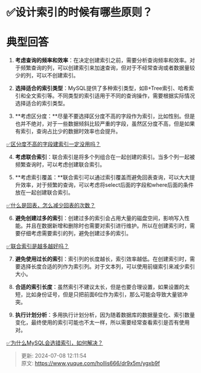 # ✅设计索引的时候有哪些原则？

# 典型回答


1. **考虑查询的频率和效率**：在决定创建索引之前，需要分析查询频率和效率。对于频繁查询的列，可以创建索引来加速查询，但对于不经常查询或者数据量较少的列，可以不创建索引。



2. **选择适合的索引类型**：MySQL提供了多种索引类型，如B+Tree索引、哈希索引和全文索引等。不同类型的索引适用于不同的查询操作，需要根据实际情况选择适合的索引类型。



3. **考虑区分度：**尽量不要选择区分度不高的字段作为索引，比如性别。但是也并不绝对，对于一些数据倾斜比较严重的字段，虽然区分度不高，但是如果有索引，查询占比少的数据时效率也会提升。



[✅区分度不高的字段建索引一定没用吗？](https://www.yuque.com/hollis666/dr9x5m/nr83t255g22gu3v7)



4. **考虑联合索引**：联合索引是将多个列组合在一起创建的索引。当多个列一起被频繁查询时，可以考虑创建联合索引。



5. **考虑索引覆盖：**联合索引可以通过索引覆盖而避免回表查询，可以大大提升效率，对于频繁的查询，可以考虑将select后面的字段和where后面的条件放在一起创建联合索引。



[✅什么是回表，怎么减少回表的次数？](https://www.yuque.com/hollis666/dr9x5m/vr22wd)



6. **避免创建过多的索引**：创建过多的索引会占用大量的磁盘空间，影响写入性能。并且在数据新增和删除时也需要对索引进行维护。所以在创建索引时，需要仔细考虑需要索引的列，避免创建过多的索引。



[✅联合索引是越多越好吗？](https://www.yuque.com/hollis666/dr9x5m/gkpnqgz1bqg71n5v)



7. **避免使用过长的索引**：索引列的长度越长，索引效率越低。在创建索引时，需要选择长度合适的列作为索引列。对于文本列，可以使用前缀索引来减少索引大小。



8. **合适的索引长度**：虽然索引不建议太长，但是也要合理设置，如果设置的太短，比如身份证号，但是只把前面6位作为索引，那么可能会导致大量锁冲突。



9. **执行计划分析**：多用执行计划分析，因为随着数据库的数据量变化、索引数量变化，最终使用的索引可能也不太一样，所以需要经常查看索引是否有使用对。



[✅为什么MySQL会选错索引，如何解决？](https://www.yuque.com/hollis666/dr9x5m/ghy5i20ie717exee)





> 更新: 2024-07-08 12:11:54  
> 原文: <https://www.yuque.com/hollis666/dr9x5m/ygxb9f>